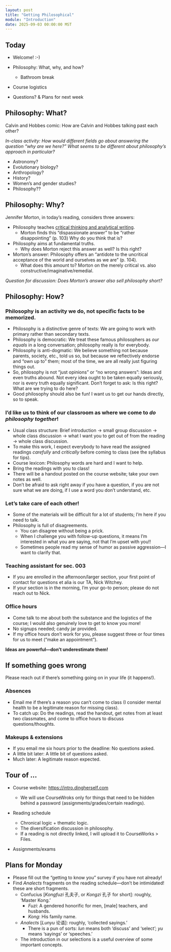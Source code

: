 ```yaml
---
layout: post
title: "Getting Philosophical"
module: "Introduction"
date: 2025-09-03 00:00:00 MST
---
```


## Today

- Welcome! :-)
- Philosophy: What, why, and how?
  - Bathroom break

- Course logistics
- Questions? & Plans for next week

## Philosophy: What?

Calvin and Hobbes comic: How are Calvin and Hobbes talking past each other?

*In-class activity: How would different fields go about answering the question “why are we here?” What seems to be different about philosophy’s approach in particular?*

- Astronomy?
- Evolutionary biology?
- Anthropology?
- History?
- Women’s and gender studies?
- Philosophy??

## Philosophy: Why?

Jennifer Morton, in today’s reading, considers three answers:

- Philosophy teaches [critical thinking and analytical writing](https://dailynous.com/value-of-philosophy/charts-and-graphs).
  - Morton finds this “dispassionate answer” to be “rather disappointing” (p. 103) Why do you think that is? 
- Philosophy aims at fundamental truths.
  - Why does Morton reject this answer as well? Is this right?
- Morton’s answer: Philosophy offers an “antidote to the uncritical acceptance of the world and ourselves as we are” (p. 104).
  - What does this amount to? Morton on the merely critical vs. also constructive/imaginative/remedial.

*Question for discussion: Does Morton’s answer also sell philosophy short?*

## Philosophy: How?

### Philosophy is an activity we do, not specific facts to be memorized.

- Philosophy is a distinctive genre of texts: We are going to work with primary rather than secondary texts.
- Philosophy is democratic: We treat these famous philosophers as *our equals* in a long conversation; philosophy really is for everybody.
- Philosophy is anti-dogmatic: We believe something not because parents, society, etc., told us so, but because we reflectively endorse and “own up to” them; most of the time, we are all really just figuring things out.
- So, philosophy is not “just opinions” or “no wrong answers”: Ideas and even truths abound. Not every idea ought to be taken equally seriously, nor is every truth equally significant. Don’t forget to ask: Is this right? What are we trying to do here?
- Good philosophy should also be fun! I want us to get our hands directly, so to speak.

### I’d like us to think of our classroom as where we come to *do philosophy together*!

- Usual class structure: Brief introduction -> small group discussion -> whole class discussion -> what I want you to get out of from the reading -> whole class discussion.
- To make this work, I expect everybody to have read the assigned readings *carefully* and *critically* before coming to class (see the syllabus for tips).
- Course lexicon: Philosophy words are hard and I want to help.
- Bring the readings with you to class!
- There will be a handout posted on the course website; take your own notes as well.
- Don’t be afraid to ask right away if you have a question, if you are not sure what we are doing, if I use a word you don’t understand, etc.

### Let’s take care of each other!

- Some of the materials will be difficult for a lot of students; I’m here if you need to talk.
- Philosophy is full of disagreements.
  - You can disagree without being a prick.
  - When I challenge you with follow-up questions, it means I’m interested in what you are saying, not that I’m upset with you!!
  - Sometimes people read my sense of humor as passive aggression—I want to clarify that.

### Teaching assistant for sec. 003

- If you are enrolled in the afternoon/larger section, your first point of contact for questions et alia is our TA, Nick Witchey.
- If your section is in the morning, I’m your go-to person; please do not reach out to Nick.

### Office hours

- Come talk to me about both the substance and the logistics of the course; I would also genuinely love to get to know you more!
- No signups needed; candy jar provided.
- If my office hours don’t work for you, please suggest three or four times for us to meet (“make an appointment”).

**Ideas are powerful—don’t underestimate them!**

## If something goes wrong

Please reach out if there’s something going on in your life (it happens!).

### Absences

- Email me if there’s a reason you can’t come to class (I consider mental health to be a legitimate reason for missing class).
- To catch up: Do the readings, read the handout, get notes from at least two classmates, and come to office hours to discuss questions/thoughts.

### Makeups & extensions

- If you email me six hours prior to the deadline: No questions asked.
- A little bit later: A little bit of questions asked.
- Much later: A legitimate reason expected.

## Tour of …

- Course website: <https://intro.dingherself.com>
  - We will use CourseWroks only for things that need to be hidden behind a password (assignments/grades/certain readings).
- Reading schedule
  - Chronical logic + thematic logic.
  - The diversification discussion in philosophy.
  - If a reading is not directly linked, I will upload it to CourseWorks > Files.

- Assignments/exams

## Plans for Monday

- Please fill out the “getting to know you” survey if you have not already!
- Find *Analects* fragments on the reading schedule—don’t be intimidated! these are short fragments.
  - Confucius [*Kongfuzi* 孔夫子, or *Kongzi* 孔子 for short]: roughly, ‘Master Kong.’
    - *Fuzi*: A gendered honorific for men, [male] teachers, and husbands.
    - *Kong*: His family name.
  - *Analects* [*Lunyu* 论语]: roughly, ‘collected sayings.’
    - There is a pun of sorts: *lun* means both ‘discuss’ and ‘select’; *yu* means ‘sayings’ or ‘speeches.’
  - The introduction in our selections is a useful overview of some important concepts.

